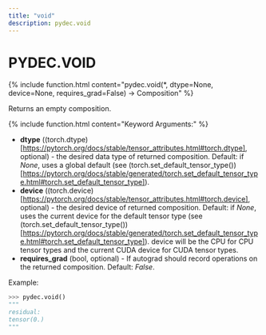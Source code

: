 ```yaml
---
title: "void"
description: pydec.void
---
```

# PYDEC.VOID
{% include function.html content="pydec.void(*, dtype=None, device=None, requires_grad=False) -> Composition" %}

Returns an empty composition.

{% include function.html content="Keyword Arguments:" %}

* **dtype** ((torch.dtype)[https://pytorch.org/docs/stable/tensor_attributes.html#torch.dtype], optional) - the desired data type of returned composition. Default: if *None*, uses a global default (see (torch.set_default_tensor_type())[https://pytorch.org/docs/stable/generated/torch.set_default_tensor_type.html#torch.set_default_tensor_type]).
* **device** ((torch.device)[https://pytorch.org/docs/stable/tensor_attributes.html#torch.device], optional) - the desired device of returned composition. Default: if *None*, uses the current device for the default tensor type (see (torch.set_default_tensor_type())[https://pytorch.org/docs/stable/generated/torch.set_default_tensor_type.html#torch.set_default_tensor_type]). device will be the CPU for CPU tensor types and the current CUDA device for CUDA tensor types.
* **requires_grad** (bool, optional) - If autograd should record operations on the returned composition. Default: *False*.

Example:
```python
>>> pydec.void()
"""
residual: 
tensor(0.)
"""
```
